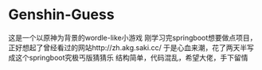 # Genshin-Guess
这是一个以原神为背景的wordle-like小游戏
刚学习完springboot想要做点项目，正好想起了曾经看过的网站http://zh.akg.saki.cc/
于是心血来潮，花了两天半写成这个springboot究极丐版猜猜乐
结构简单，代码混乱，希望大佬，手下留情
